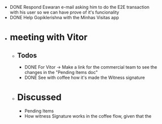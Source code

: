 - DONE Respond Eswaran e-mail asking him to do the E2E transaction with his user so we can have prove of it's funcionality
- DONE Help Gopiklerishna with the Minhas Visitas app
- # meeting with Vitor
	- ## Todos
		- DONE For Vitor -> Make a link for the commercial team to see the changes in the "Pending Items doc"
		- DONE See with coffee how it's made the Witness signature
	- # Discussed
		- Pending Items
		- How witness Signature works in the coffee flow, given that the